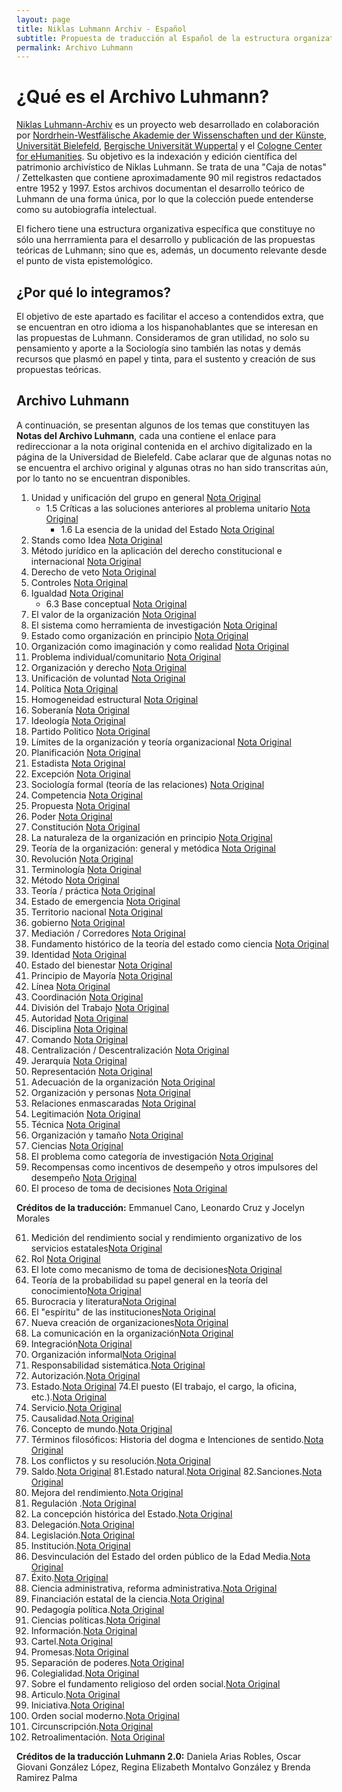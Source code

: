 ```yaml
---
layout: page
title: Niklas Luhmann Archiv - Español
subtitle: Propuesta de traducción al Español de la estructura organizativa de los Archivos de Niklas Luhmann
permalink: Archivo Luhmann
---
```


<div style="clear: both;"></div>

# ¿Qué es el Archivo Luhmann?

[Niklas Luhmann-Archiv](https://niklas-luhmann-archiv.de/) es un proyecto web desarrollado en colaboración por [Nordrhein-Westfälische Akademie der Wissenschaften und der Künste](https://www.awk.nrw/), [Universität Bielefeld](https://www.uni-bielefeld.de/fakultaeten/soziologie/index.xml), [Bergische Universität Wuppertal](https://www.geschichte.uni-wuppertal.de/de/lehrgebiete/digital-humanities/) y el [Cologne Center for eHumanities](https://cceh.uni-koeln.de/). Su objetivo es la indexación y edición científica del patrimonio archivístico de Niklas Luhmann. Se trata de una "Caja de notas" / Zettelkasten<!--Palabra que en alemán significa «caja de notas», se refiere al flujo de trabajo seguido por el sociólogo alemán Niklas Luhmann para organizar sus notas en dos archivos: archivo de referencias y archivo de ideas.--> que contiene aproximadamente 90 mil registros redactados entre 1952 y 1997. Estos archivos documentan el desarrollo teórico de Luhmann de una forma única, por lo que la colección puede entenderse como su autobiografía intelectual.

El fichero tiene una estructura organizativa específica que constituye no sólo una herrramienta para el desarrollo y publicación de las propuestas teóricas de Luhmann; sino que es, además, un documento relevante desde el punto de vista epistemológico. 


## ¿Por qué lo integramos?
El objetivo de este apartado es facilitar el acceso a contendidos extra, que se encuentran en otro idioma a los hispanohablantes que se interesan en las propuestas de Luhmann. Consideramos de gran utilidad, no solo su pensamiento y aporte a la Sociología sino también las notas y demás recursos que plasmó en papel y tinta, para el sustento y creación de sus propuestas teóricas.


## Archivo Luhmann 
A continuación, se presentan algunos de los temas que constituyen las **Notas del Archivo Luhmann**, cada una contiene el enlace para redireccionar a la nota original contenida en el archivo digitalizado en la página de la Universidad de Bielefeld. Cabe aclarar que de algunas notas no se encuentra el archivo original y algunas otras no han sido transcritas aún, por lo tanto no se encuentran disponibles.

1. Unidad y unificación del grupo en general [Nota Original](https://niklas-luhmann-archiv.de/bestand/zettelkasten/zettel/ZK_1_NB_1_1_V)
   * 1.5 Críticas a las soluciones anteriores al problema unitario [Nota Original](https://niklas-luhmann-archiv.de/bestand/zettelkasten/zettel/ZK_1_NB_1-5_V)
      * 1.6 La esencia de la unidad del Estado [Nota Original](https://niklas-luhmann-archiv.de/bestand/zettelkasten/zettel/ZK_1_NB_1-6_V)
2. Stands como Idea [Nota Original](https://niklas-luhmann-archiv.de/bestand/zettelkasten/zettel/ZK_1_NB_2_V)
3. Método jurídico en la aplicación del derecho constitucional e internacional [Nota Original](https://niklas-luhmann-archiv.de/bestand/zettelkasten/zettel/ZK_1_NB_3_V)
4. Derecho de veto [Nota Original](https://niklas-luhmann-archiv.de/bestand/zettelkasten/zettel/ZK_1_NB_4_V)
5. Controles [Nota Original](https://niklas-luhmann-archiv.de/bestand/zettelkasten/zettel/ZK_1_NB_5_1_V)
6. Igualdad [Nota Original](https://niklas-luhmann-archiv.de/bestand/zettelkasten/zettel/ZK_1_NB_6_V)
   * 6.3 Base conceptual [Nota Original](https://niklas-luhmann-archiv.de/bestand/zettelkasten/zettel/ZK_1_NB_6-3_V)
7. El valor de la organización [Nota Original](https://niklas-luhmann-archiv.de/bestand/zettelkasten/zettel/ZK_1_NB_7_1_V)
8. El sistema como herramienta de investigación [Nota Original](https://niklas-luhmann-archiv.de/bestand/zettelkasten/zettel/ZK_1_NB_8_1_V)
9. Estado como organización en principio [Nota Original](https://niklas-luhmann-archiv.de/bestand/zettelkasten/zettel/ZK_1_NB_9_V)
10. Organización como imaginación y como realidad [Nota Original](https://niklas-luhmann-archiv.de/bestand/zettelkasten/zettel/ZK_1_NB_10_V)
11. Problema individual/comunitario [Nota Original](https://niklas-luhmann-archiv.de/bestand/zettelkasten/zettel/ZK_1_NB_11_V)
12. Organización y derecho [Nota Original](https://niklas-luhmann-archiv.de/bestand/zettelkasten/zettel/ZK_1_NB_12_1_V)
13. Unificación de voluntad [Nota Original](https://niklas-luhmann-archiv.de/bestand/zettelkasten/zettel/ZK_1_NB_13_1_V)
14. Política [Nota Original](https://niklas-luhmann-archiv.de/bestand/zettelkasten/zettel/ZK_1_NB_14_1_V)
15. Homogeneidad estructural [Nota Original](https://niklas-luhmann-archiv.de/bestand/zettelkasten/zettel/ZK_1_NB_15_V)
16. Soberanía [Nota Original](https://niklas-luhmann-archiv.de/bestand/zettelkasten/zettel/ZK_1_NB_16_V)
17. Ideología [Nota Original](https://niklas-luhmann-archiv.de/bestand/zettelkasten/zettel/ZK_1_NB_17_2_V)
18. Partido Politico [Nota Original](https://niklas-luhmann-archiv.de/bestand/zettelkasten/zettel/ZK_1_NB_18_V)
19. Límites de la organización y teoría organizacional [Nota Original](https://niklas-luhmann-archiv.de/bestand/zettelkasten/zettel/ZK_1_NB_19_V)
20. Planificación [Nota Original](https://niklas-luhmann-archiv.de/bestand/zettelkasten/zettel/ZK_1_NB_20_1_V)
21. Estadista [Nota Original](https://niklas-luhmann-archiv.de/bestand/zettelkasten/zettel/ZK_1_NB_21_1_V)
22. Excepción [Nota Original](https://niklas-luhmann-archiv.de/bestand/zettelkasten/zettel/ZK_1_NB_22_V)
23. Sociología formal (teoría de las relaciones) [Nota Original](https://niklas-luhmann-archiv.de/bestand/zettelkasten/zettel/ZK_1_NB_23_1_V)
24. Competencia [Nota Original](https://niklas-luhmann-archiv.de/bestand/zettelkasten/zettel/ZK_1_NB_24_1_V)
25. Propuesta [Nota Original](https://niklas-luhmann-archiv.de/bestand/zettelkasten/zettel/ZK_1_NB_25_V)
26. Poder [Nota Original](https://niklas-luhmann-archiv.de/bestand/zettelkasten/zettel/ZK_1_NB_26_1_V)
27. Constitución [Nota Original](https://niklas-luhmann-archiv.de/bestand/zettelkasten/zettel/ZK_1_NB_27_1_V)
28. La naturaleza de la organización en principio [Nota Original](https://niklas-luhmann-archiv.de/bestand/zettelkasten/zettel/ZK_1_NB_28_1_V)
29. Teoría de la organización: general y metódica [Nota Original](https://niklas-luhmann-archiv.de/bestand/zettelkasten/zettel/ZK_1_NB_29_V)
30. Revolución [Nota Original](https://niklas-luhmann-archiv.de/bestand/zettelkasten/zettel/ZK_1_NB_30_1_V)
31. Terminología [Nota Original](https://niklas-luhmann-archiv.de/bestand/zettelkasten/zettel/ZK_1_NB_31_V)
32. Método [Nota Original](https://niklas-luhmann-archiv.de/bestand/zettelkasten/zettel/ZK_1_NB_32_V)
33. Teoría / práctica [Nota Original](https://niklas-luhmann-archiv.de/bestand/zettelkasten/zettel/ZK_1_NB_33_V)
34. Estado de emergencia [Nota Original](https://niklas-luhmann-archiv.de/bestand/zettelkasten/zettel/ZK_1_NB_34_V)
35. Territorio nacional [Nota Original](https://niklas-luhmann-archiv.de/bestand/zettelkasten/zettel/ZK_1_NB_35_V)
36. gobierno [Nota Original](https://niklas-luhmann-archiv.de/bestand/zettelkasten/zettel/ZK_1_NB_36_1_V)
37. Mediación / Corredores [Nota Original](https://niklas-luhmann-archiv.de/bestand/zettelkasten/zettel/ZK_1_NB_37_1_V)
38. Fundamento histórico de la teoría del estado como ciencia [Nota Original](https://niklas-luhmann-archiv.de/bestand/zettelkasten/zettel/ZK_1_NB_38_V)
39. Identidad [Nota Original](https://niklas-luhmann-archiv.de/bestand/zettelkasten/zettel/ZK_1_NB_39_1_V)
40. Estado del bienestar [Nota Original](https://niklas-luhmann-archiv.de/bestand/zettelkasten/zettel/ZK_1_NB_40_1_V)
41. Principio de Mayoría [Nota Original](https://niklas-luhmann-archiv.de/bestand/zettelkasten/zettel/ZK_1_NB_41_V)
42. Línea [Nota Original](https://niklas-luhmann-archiv.de/bestand/zettelkasten/zettel/ZK_1_NB_42_1_V)
43. Coordinación [Nota Original](https://niklas-luhmann-archiv.de/bestand/zettelkasten/zettel/ZK_1_NB_43_1_V)
44. División del Trabajo [Nota Original](https://niklas-luhmann-archiv.de/bestand/zettelkasten/zettel/ZK_1_NB_44_1_V)
45. Autoridad [Nota Original](https://niklas-luhmann-archiv.de/bestand/zettelkasten/zettel/ZK_1_NB_45_1_V)
46. Disciplina [Nota Original](https://niklas-luhmann-archiv.de/bestand/zettelkasten/zettel/ZK_1_NB_46_1_V)
47. Comando [Nota Original](https://niklas-luhmann-archiv.de/bestand/zettelkasten/zettel/ZK_1_NB_47_V)
48. Centralización / Descentralización [Nota Original](https://niklas-luhmann-archiv.de/bestand/zettelkasten/zettel/ZK_1_NB_48_V)
49. Jerarquía [Nota Original](https://niklas-luhmann-archiv.de/bestand/zettelkasten/zettel/ZK_1_NB_49_V)
50. Representación [Nota Original](https://niklas-luhmann-archiv.de/bestand/zettelkasten/zettel/ZK_1_NB_50_V)
51. Adecuación de la organización [Nota Original](https://niklas-luhmann-archiv.de/bestand/zettelkasten/zettel/ZK_1_NB_51_V)
52. Organización y personas [Nota Original](https://niklas-luhmann-archiv.de/bestand/zettelkasten/zettel/ZK_1_NB_52_1_V)
53. Relaciones enmascaradas [Nota Original](https://niklas-luhmann-archiv.de/bestand/zettelkasten/zettel/ZK_1_NB_53_V)
54. Legitimación [Nota Original](https://niklas-luhmann-archiv.de/bestand/zettelkasten/zettel/ZK_1_NB_54_V)
55. Técnica [Nota Original](https://niklas-luhmann-archiv.de/bestand/zettelkasten/zettel/ZK_1_NB_55_1_V)
56. Organización y tamaño [Nota Original](https://niklas-luhmann-archiv.de/bestand/zettelkasten/zettel/ZK_1_NB_56_V)
57. Ciencias [Nota Original](https://niklas-luhmann-archiv.de/bestand/zettelkasten/zettel/ZK_1_NB_57_V)
58. El problema como categoría de investigación [Nota Original](https://niklas-luhmann-archiv.de/bestand/zettelkasten/zettel/ZK_1_NB_58_1_V)
59. Recompensas como incentivos de desempeño y otros impulsores del desempeño [Nota Original](https://niklas-luhmann-archiv.de/bestand/zettelkasten/zettel/ZK_1_NB_59_1_V)
60. El proceso de toma de decisiones [Nota Original](https://niklas-luhmann-archiv.de/bestand/zettelkasten/zettel/ZK_1_NB_60_1_V)

**Créditos de la traducción:** Emmanuel Cano, Leonardo Cruz y Jocelyn Morales

61. Medición del rendimiento social y rendimiento organizativo de los servicios estatales[Nota Original](https://niklas-luhmann-archiv.de/bestand/zettelkasten/zettel/ZK_1_NB_61_1_V)
62. Rol [Nota Original](https://niklas-luhmann-archiv.de/bestand/zettelkasten/zettel/ZK_1_NB_62_V)
63. El lote como mecanismo de toma de decisiones[Nota Original](https://niklas-luhmann-archiv.de/bestand/zettelkasten/zettel/ZK_1_NB_63_V)
64. Teoría de la probabilidad su papel general en la teoría del conocimiento[Nota Original](https://niklas-luhmann-archiv.de/bestand/zettelkasten/zettel/ZK_1_NB_64_1_V)
65. Burocracia y literatura[Nota Original](https://niklas-luhmann-archiv.de/bestand/zettelkasten/zettel/ZK_1_NB_65_1_V)
66. El "espíritu" de las instituciones[Nota Original](https://niklas-luhmann-archiv.de/bestand/zettelkasten/zettel/ZK_1_NB_66_V)
67. Nueva creación de organizaciones[Nota Original](https://niklas-luhmann-archiv.de/bestand/zettelkasten/zettel/ZK_1_NB_67_V)
68. La comunicación en la organización[Nota Original](https://niklas-luhmann-archiv.de/bestand/zettelkasten/zettel/ZK_1_NB_68_1_V)
69. Integración[Nota Original](https://niklas-luhmann-archiv.de/bestand/zettelkasten/zettel/ZK_1_NB_69_V)
70. Organización informal[Nota Original](https://niklas-luhmann-archiv.de/bestand/zettelkasten/zettel/ZK_1_NB_70_1_V)
71. Responsabilidad sistemática.[Nota Original](https://niklas-luhmann-archiv.de/bestand/zettelkasten/zettel/ZK_1_NB_71_1_V)
72. Autorización.[Nota Original](https://niklas-luhmann-archiv.de/bestand/zettelkasten/zettel/ZK_1_NB_72_1_V)
73. Estado.[Nota Original](https://niklas-luhmann-archiv.de/bestand/zettelkasten/zettel/ZK_1_NB_73_V)
74.El puesto (El trabajo, el cargo, la oficina, etc.).[Nota Original](https://niklas-luhmann-archiv.de/bestand/zettelkasten/zettel/ZK_1_NB_74_1_V)
75. Servicio.[Nota Original](https://niklas-luhmann-archiv.de/bestand/zettelkasten/zettel/ZK_1_NB_75_1_V)
76. Causalidad.[Nota Original](https://niklas-luhmann-archiv.de/bestand/zettelkasten/zettel/ZK_1_NB_76_1_V)
77. Concepto de mundo.[Nota Original](https://niklas-luhmann-archiv.de/bestand/zettelkasten/zettel/ZK_1_NB_77_1_V)
78. Términos filosóficos: Historia del dogma e Intenciones de sentido.[Nota Original](https://niklas-luhmann-archiv.de/bestand/zettelkasten/zettel/ZK_1_NB_78_V)
79. Los conflictos y su resolución.[Nota Original](https://niklas-luhmann-archiv.de/bestand/zettelkasten/zettel/ZK_1_NB_79_1_V)
80. Saldo.[Nota Original](https://niklas-luhmann-archiv.de/bestand/zettelkasten/zettel/ZK_1_NB_80_1_V)
81.Estado natural.[Nota Original](https://niklas-luhmann-archiv.de/bestand/zettelkasten/zettel/ZK_1_NB_81_V)
82.Sanciones.[Nota Original](https://niklas-luhmann-archiv.de/bestand/zettelkasten/zettel/ZK_1_NB_82_1_V)
83. Mejora del rendimiento.[Nota Original](https://niklas-luhmann-archiv.de/bestand/zettelkasten/zettel/ZK_1_NB_83_V)
84. Regulación .[Nota Original](https://niklas-luhmann-archiv.de/bestand/zettelkasten/zettel/ZK_1_NB_84_1_V)
85. La concepción histórica del Estado.[Nota Original](https://niklas-luhmann-archiv.de/bestand/zettelkasten/zettel/ZK_1_NB_85_V)
86. Delegación.[Nota Original](https://niklas-luhmann-archiv.de/bestand/zettelkasten/zettel/ZK_1_NB_86_1_V)
87. Legislación.[Nota Original](https://niklas-luhmann-archiv.de/bestand/zettelkasten/zettel/ZK_1_NB_87_V)
88. Institución.[Nota Original](https://niklas-luhmann-archiv.de/bestand/zettelkasten/zettel/ZK_1_NB_88_1_V)
89. Desvinculación del Estado del orden público de la Edad Media.[Nota Original](https://niklas-luhmann-archiv.de/bestand/zettelkasten/zettel/ZK_1_NB_89_V)
90. Éxito.[Nota Original](https://niklas-luhmann-archiv.de/bestand/zettelkasten/zettel/ZK_1_NB_90_1_V)
91. Ciencia administrativa, reforma administrativa.[Nota Original](https://niklas-luhmann-archiv.de/bestand/zettelkasten/zettel/ZK_1_NB_91_V)
92. Financiación estatal de la ciencia.[Nota Original](https://niklas-luhmann-archiv.de/bestand/zettelkasten/zettel/ZK_1_NB_92_V)
93. Pedagogía política.[Nota Original](https://niklas-luhmann-archiv.de/bestand/zettelkasten/zettel/ZK_1_NB_93_1_V)
94. Ciencias políticas.[Nota Original](https://niklas-luhmann-archiv.de/bestand/zettelkasten/zettel/ZK_1_NB_94_1_V)
95. Información.[Nota Original](https://niklas-luhmann-archiv.de/bestand/zettelkasten/zettel/ZK_1_NB_95_1_V)
96. Cartel.[Nota Original](https://niklas-luhmann-archiv.de/bestand/zettelkasten/zettel/ZK_1_NB_96_V)
97. Promesas.[Nota Original](https://niklas-luhmann-archiv.de/bestand/zettelkasten/zettel/ZK_1_NB_97_V)
98. Separación de poderes.[Nota Original](https://niklas-luhmann-archiv.de/bestand/zettelkasten/zettel/ZK_1_NB_98_V)
99. Colegialidad.[Nota Original](https://niklas-luhmann-archiv.de/bestand/zettelkasten/zettel/ZK_1_NB_99_V)
100. Sobre el fundamento religioso del orden social.[Nota Original](https://niklas-luhmann-archiv.de/bestand/zettelkasten/zettel/ZK_1_NB_100_1_V)
101. Articulo.[Nota Original](https://niklas-luhmann-archiv.de/bestand/zettelkasten/zettel/ZK_1_NB_101_V)
102. Iniciativa.[Nota Original](https://niklas-luhmann-archiv.de/bestand/zettelkasten/zettel/ZK_1_NB_102_1_V)
103. Orden social moderno.[Nota Original](https://niklas-luhmann-archiv.de/bestand/zettelkasten/zettel/ZK_1_NB_103_V)
104. Circunscripción.[Nota Original](https://niklas-luhmann-archiv.de/bestand/zettelkasten/zettel/ZK_1_NB_104_V)
105. Retroalimentación. [Nota Original](https://niklasluhmannarchiv.de/bestand/zettelkasten/zettel/ZK_1_NB_105_1_V)


**Créditos de la traducción Luhmann 2.0:** Daniela Arias Robles, Oscar Giovani González López, Regina Elizabeth Montalvo González y Brenda Ramirez Palma 
